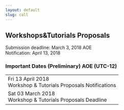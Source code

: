 ```yaml
---
layout: default
slug: call
---
```

<div class="row">
 <div class="col-md-8" markdown="1">

## Workshops&amp;Tutorials Proposals
Submission deadline: March 3, 2018 AOE <br/>
Notification: April 13, 2018

</div>
<div class="col-md-4">
    <div class="panel panel-primary">
      <div class="panel-heading">
        <h3 class="panel-title">Important Dates (Preliminary) AOE (UTC-12)</h3>
      </div>
      <table class="table table-hover important-dates-in-sidebar">
      <tbody>
      <tr> 
        <td> Fri 13 April 2018 <br>
            Workshop &amp; Tutorials Proposals Notifications
        </td>
      </tr>
      <tr> 
        <td> Sat 03 March 2018 <br>
            Workshop &amp; Tutorials Proposals Deadline
        </td>
      </tr>
   </tbody>
   </table>  
  </div>
 </div>
</div>